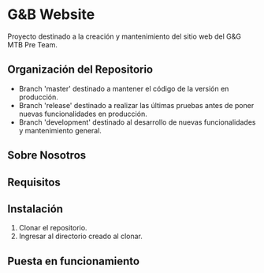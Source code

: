 # G&B Website
Proyecto destinado a la creación y mantenimiento del sitio web del G&G MTB Pre Team.

## Organización del Repositorio
* Branch 'master' destinado a mantener el código de la versión en producción.
* Branch 'release' destinado a realizar las últimas pruebas antes de poner nuevas funcionalidades en producción.
* Branch 'development' destinado al desarrollo de nuevas funcionalidades y mantenimiento general.

## Sobre Nosotros

## Requisitos

## Instalación
1. Clonar el repositorio.
2. Ingresar al directorio creado al clonar.

## Puesta en funcionamiento
